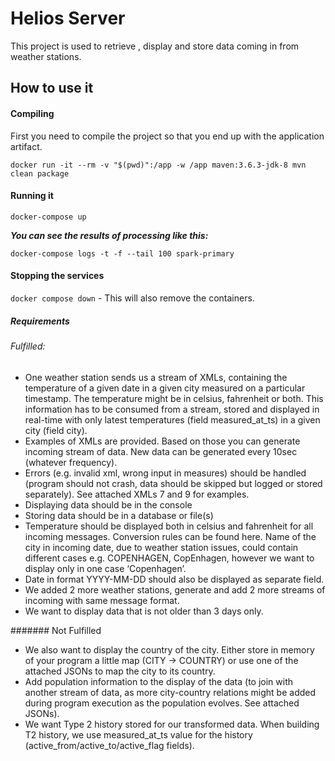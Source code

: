 # Helios Server

This project is used to retrieve , display and store data coming in from weather stations.

## How to use it

#### Compiling

First you need to compile the project so that you end up with the application artifact.

`docker run -it --rm -v "$(pwd)":/app -w /app maven:3.6.3-jdk-8 mvn clean package`

#### Running it

`docker-compose up`

_**You can see the results of processing like this:**_

`docker-compose logs -t -f --tail 100 spark-primary`

#### Stopping the services

`docker compose down` - This will also remove the containers.

##### Requirements

###### Fulfilled:

* One weather station sends us a stream of XMLs, containing the temperature of a given date in a given city measured on a particular timestamp. The temperature might be in celsius, fahrenheit or both.
  This information has to be consumed from a stream, stored and displayed in real-time with only latest temperatures (field measured_at_ts) in a given city (field city).
* Examples of XMLs are provided. Based on those you can generate incoming stream of data. New data can be generated every 10sec (whatever frequency).
* Errors (e.g. invalid xml, wrong input in measures) should be handled (program should not crash, data should be skipped but logged or stored separately). See attached XMLs 7 and 9 for examples.
* Displaying data should be in the console
* Storing data should be in a database or file(s)
* Temperature should be displayed both in celsius and fahrenheit for all incoming messages. Conversion rules can be found here.
Name of the city in incoming date, due to weather station issues, could contain different cases e.g. COPENHAGEN, CopEnhagen, however we want to display only in one case ‘Copenhagen’.
* Date in format YYYY-MM-DD should also be displayed as separate field.
* We added 2 more weather stations, generate and add 2 more streams of incoming with same message format.
* We want to display data that is not older than 3 days only.

####### Not Fulfilled

* We also want to display the country of the city. Either store in memory of your program a little map (CITY -> COUNTRY) or use one of the attached JSONs to map the city to its country.
* Add population information to the display of the data (to join with another stream of data, as more city-country relations might be added during program execution as the population evolves. See attached JSONs).
* We want Type 2 history stored for our transformed data. When building T2 history, we use measured_at_ts value for the history (active_from/active_to/active_flag fields). 

